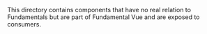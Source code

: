 This directory contains components that have no real relation to Fundamentals but are part of Fundamental Vue and are exposed to consumers.
